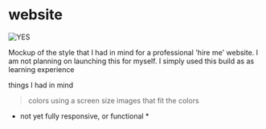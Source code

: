 # website

![YES](https://user-images.githubusercontent.com/109391715/192655478-8de1b324-5a91-48d1-92cf-7e5a3bbd3d27.png)





Mockup of the style that I had in mind for a professional 'hire me' website. I am not planning on launching this for myself. I simply used this build as as learning experience

things I had in mind
>colors
>using a screen size
>images that fit the colors


* not yet fully responsive, or functional *
